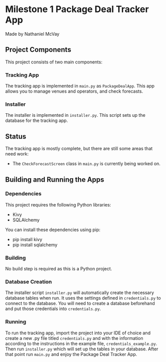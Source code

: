 # Milestone 1 Package Deal Tracker App
Made by Nathaniel McVay

## Project Components
This project consists of two main components:

### Tracking App
The tracking app is implemented in `main.py` as `PackageDealApp`. This app allows you to manage venues and operators, and check forecasts.

### Installer
The installer is implemented in `installer.py`. This script sets up the database for the tracking app.

## Status
The tracking app is mostly complete, but there are still some areas that need work:
- The `CheckForecastScreen` class in `main.py` is currently being worked on.

## Building and Running the Apps

### Dependencies
This project requires the following Python libraries:
- Kivy
- SQLAlchemy

You can install these dependencies using pip:
- pip install kivy
- pip install sqlalchemy


### Building
No build step is required as this is a Python project.


### Database Creation
The installer script `installer.py` will automatically create the necessary database tables when run. It uses the settings defined in `credentials.py` to connect to the database.
You will need to create a database beforehand and put those credentials into `credentials.py`.


### Running
To run the tracking app, import the project into your IDE of choice and create a new .py file titled `credentials.py`
and with the information according to the instructions in the example file, `credentials_example.py`. Then run `installer.py` which will set up the
tables in your database. After that point run `main.py` and enjoy the Package Deal Tracker App.